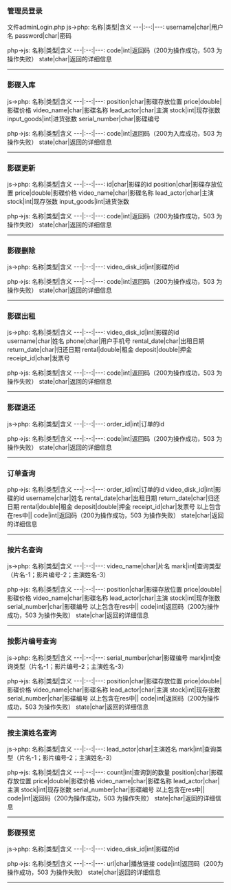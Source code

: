 ### 管理员登录
文件adminLogin.php
js->php:
名称|类型|含义
---|:--:|---:
username|char|用户名
password|char|密码

php->js:
名称|类型|含义
---|:--:|---:
code|int|返回码（200为操作成功，503 为操作失败）
state|char|返回的详细信息
*****

### 影碟入库
js->php:
名称|类型|含义
---|:--:|---:
position|char|影碟存放位置
price|double|影碟价格
video_name|char|影碟名称
lead_actor|char|主演
stock|int|现存张数
input_goods|int|进货张数
serial_number|char|影碟编号

php->js:
名称|类型|含义
---|:--:|---:
code|int|返回码（200为入库成功，503 为操作失败）
state|char|返回的详细信息
*****

### 影碟更新
js->php:
名称|类型|含义
---|:--:|---:
id|char|影碟的id
position|char|影碟存放位置
price|double|影碟价格
video_name|char|影碟名称
lead_actor|char|主演
stock|int|现存张数
input_goods|int|进货张数

php->js:
名称|类型|含义
---|:--:|---:
code|int|返回码（200为操作成功，503 为操作失败）
state|char|返回的详细信息
*****
### 影碟删除
js->php:
名称|类型|含义
---|:--:|---:
video_disk_id|int|影碟的id

php->js:
名称|类型|含义
---|:--:|---:
code|int|返回码（200为操作成功，503 为操作失败）
state|char|返回的详细信息
*****

### 影碟出租
js->php:
名称|类型|含义
---|:--:|---:
video_disk_id|int|影碟的id
username|char|姓名
phone|char|用户手机号
rental_date|char|出租日期
return_date|char|归还日期
rental|double|租金
deposit|double|押金
receipt_id|char|发票号

php->js:
名称|类型|含义
---|:--:|---:
code|int|返回码（200为操作成功，503 为操作失败）
state|char|返回的详细信息
*****

### 影碟退还
js->php:
名称|类型|含义
---|:--:|---:
order_id|int|订单的id

php->js:
名称|类型|含义
---|:--:|---:
code|int|返回码（200为操作成功，503 为操作失败）
state|char|返回的详细信息
*****

### 订单查询
php->js:
名称|类型|含义
---|:--:|---:
order_id|int|订单的id
video_disk_id|int|影碟的id
username|char|姓名
rental_date|char|出租日期
return_date|char|归还日期
rental|double|租金
deposit|double|押金
receipt_id|char|发票号
以上包含在res中||
code|int|返回码（200为操作成功，503 为操作失败）
state|char|返回的详细信息
*****

### 按片名查询
js->php:
名称|类型|含义
---|:--:|---:
video_name|char|片名
mark|int|查询类型（片名-1；影片编号-2；主演姓名-3）

php->js:
名称|类型|含义
---|:--:|---:
position|char|影碟存放位置
price|double|影碟价格
video_name|char|影碟名称
lead_actor|char|主演
stock|int|现存张数
serial_number|char|影碟编号
以上包含在res中||
code|int|返回码（200为操作成功，503 为操作失败）
state|char|返回的详细信息
*****

### 按影片编号查询
js->php:
名称|类型|含义
---|:--:|---:
serial_number|char|影碟编号
mark|int|查询类型（片名-1；影片编号-2；主演姓名-3）

php->js:
名称|类型|含义
---|:--:|---:
position|char|影碟存放位置
price|double|影碟价格
video_name|char|影碟名称
lead_actor|char|主演
stock|int|现存张数
serial_number|char|影碟编号
以上包含在res中||
code|int|返回码（200为操作成功，503 为操作失败）
state|char|返回的详细信息
*****

### 按主演姓名查询
js->php:
名称|类型|含义
---|:--:|---:
lead_actor|char|主演姓名
mark|int|查询类型（片名-1；影片编号-2；主演姓名-3）

php->js:
名称|类型|含义
---|:--:|---:
count|int|查询到的数量
position|char|影碟存放位置
price|double|影碟价格
video_name|char|影碟名称
lead_actor|char|主演
stock|int|现存张数
serial_number|char|影碟编号
以上包含在res中||
code|int|返回码（200为操作成功，503 为操作失败）
state|char|返回的详细信息
*****

### 影碟预览
js->php:
名称|类型|含义
---|:--:|---:
video_disk_id|int|影碟的id

php->js:
名称|类型|含义
---|:--:|---:
url|char|播放链接
code|int|返回码（200为操作成功，503 为操作失败）
state|char|返回的详细信息
*****